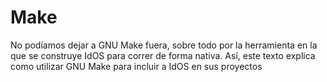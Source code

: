 # Make
No podíamos dejar a GNU Make fuera, sobre todo por la herramienta en la que se construye IdOS para correr de forma nativa. Así, este texto explica como utilizar GNU Make para incluir a IdOS en sus proyectos 